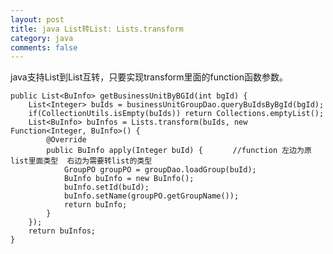 ```yaml
---
layout: post
title: java List转List: Lists.transform
category: java
comments: false
---
```

java支持List到List互转，只要实现transform里面的function函数参数。

    public List<BuInfo> getBusinessUnitByBGId(int bgId) {
        List<Integer> buIds = businessUnitGroupDao.queryBuIdsByBgId(bgId);
        if(CollectionUtils.isEmpty(buIds)) return Collections.emptyList();
        List<BuInfo> buInfos = Lists.transform(buIds, new Function<Integer, BuInfo>() {
            @Override
            public BuInfo apply(Integer buId) {     　//function 左边为原list里面类型  右边为需要转list的类型
                GroupPO groupPO = groupDao.loadGroup(buId);
                BuInfo buInfo = new BuInfo();
                buInfo.setId(buId);
                buInfo.setName(groupPO.getGroupName());
                return buInfo;
            }
        });
        return buInfos;
    }